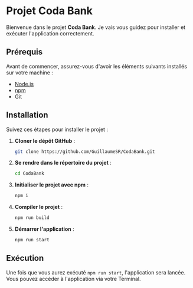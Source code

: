 # Projet Coda Bank

Bienvenue dans le projet **Coda Bank**. Je vais vous guidez pour installer et exécuter l'application correctement.

## Prérequis

Avant de commencer, assurez-vous d'avoir les éléments suivants installés sur votre machine :

- [Node.js](https://nodejs.org/)
- [npm](https://www.npmjs.com/)
- Git

## Installation

Suivez ces étapes pour installer le projet :

1. **Cloner le dépôt GitHub** :

   ```bash
   git clone https://github.com/GuillaumeSR/CodaBank.git
   ```

2. **Se rendre dans le répertoire du projet** :

   ```bash
   cd CodaBank
   ```

3. **Initialiser le projet avec npm** :

   ```bash
   npm i
   ```

4. **Compiler le projet** :

   ```bash
   npm run build
   ```

5. **Démarrer l'application** :

   ```bash
   npm run start
   ```
   
## Exécution

Une fois que vous aurez exécuté `npm run start`, l'application sera lancée. Vous pouvez accéder à l'application via votre Terminal.